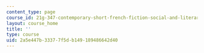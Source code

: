 ```yaml
---
content_type: page
course_id: 21g-347-contemporary-short-french-fiction-social-and-literary-trends-since-1990-fall-2013
layout: course_home
title: ''
type: course
uid: 2a5e447b-3337-7f5d-b149-189486642d40
---
```

